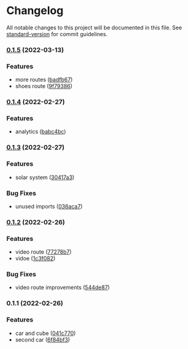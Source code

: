 # Changelog

All notable changes to this project will be documented in this file. See [standard-version](https://github.com/conventional-changelog/standard-version) for commit guidelines.

### [0.1.5](https://github.com/develowlper/three-fiber/compare/v0.1.4...v0.1.5) (2022-03-13)


### Features

* more routes ([badfb67](https://github.com/develowlper/three-fiber/commit/badfb67345b4fcfc09ca52655151b652921fc7dc))
* shoes route ([9f79386](https://github.com/develowlper/three-fiber/commit/9f79386e2e0c9eba0baf1f11dc35bd69d2bd3637))

### [0.1.4](https://github.com/develowlper/three-fiber/compare/v0.1.3...v0.1.4) (2022-02-27)


### Features

* analytics ([babc4bc](https://github.com/develowlper/three-fiber/commit/babc4bce84f5bf6a1166602f99eaa92b346d92b9))

### [0.1.3](https://github.com/develowlper/three-fiber/compare/v0.1.2...v0.1.3) (2022-02-27)


### Features

* solar system ([30417a3](https://github.com/develowlper/three-fiber/commit/30417a3a50f5d7ad5632bc0945446a983867cc6f))


### Bug Fixes

* unused imports ([036aca7](https://github.com/develowlper/three-fiber/commit/036aca70a24c16322a4f0fa64f1437d55ab03411))

### [0.1.2](https://github.com/develowlper/three-fiber/compare/v0.1.1...v0.1.2) (2022-02-26)


### Features

* video route ([77278b7](https://github.com/develowlper/three-fiber/commit/77278b7b54280465fb6ed3c23f0778bc78eef096))
* vidoe ([1c3f082](https://github.com/develowlper/three-fiber/commit/1c3f082ccd8feb069c607ea6bdf397b4ae702d22))


### Bug Fixes

* video route improvements ([544de87](https://github.com/develowlper/three-fiber/commit/544de8733e622483013e0c154229e1f313614a0e))

### 0.1.1 (2022-02-26)


### Features

* car and cube ([041c770](https://github.com/develowlper/three-fiber/commit/041c77021d1bb8c42ba08010b06eaa9d4d869563))
* second car ([6f84bf3](https://github.com/develowlper/three-fiber/commit/6f84bf368b0f40802462bc3f858844ac6f43d45e))
